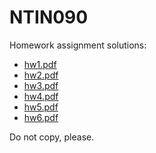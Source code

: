# NTIN090

Homework assignment solutions:

- [hw1.pdf](hw1.pdf)
- [hw2.pdf](hw2.pdf)
- [hw3.pdf](hw3.pdf)
- [hw4.pdf](hw4.pdf)
- [hw5.pdf](hw5.pdf)
- [hw6.pdf](hw6.pdf)

Do not copy, please.

